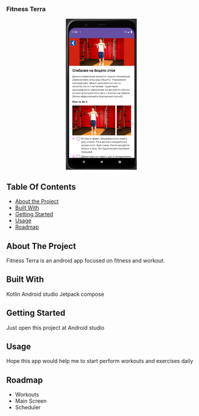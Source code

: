 ### Fitness Terra

<div align="center">
  <img src="app_preview-exercise_details.png" height="400" />
</div>

## Table Of Contents

* [About the Project](#about-the-project)
* [Built With](#built-with)
* [Getting Started](#getting-started)
* [Usage](#usage)
* [Roadmap](#roadmap)

## About The Project

Fitness Terra is an android app focused on fitness and workout.

## Built With

Kotlin
Android studio
Jetpack compose

## Getting Started

Just open this project at Android studio

## Usage

Hope this app would help me to start perform workouts and exercises daily

## Roadmap

- Workouts
- Main Screen
- Scheduler
